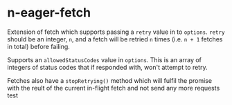 # n-eager-fetch

Extension of fetch which supports passing a `retry` value in to `options`. `retry` should be an integer, `n`, and a fetch will be retried `n` times (i.e. `n + 1` fetches in total) before failing.

Supports an `allowedStatusCodes` value in `options`. This is an array of integers of status codes that if responded with, won't attempt to retry.

Fetches also have a `stopRetrying()` method which will fulfil the promise with the reult of the current in-flight fetch and not send any more requests
test
